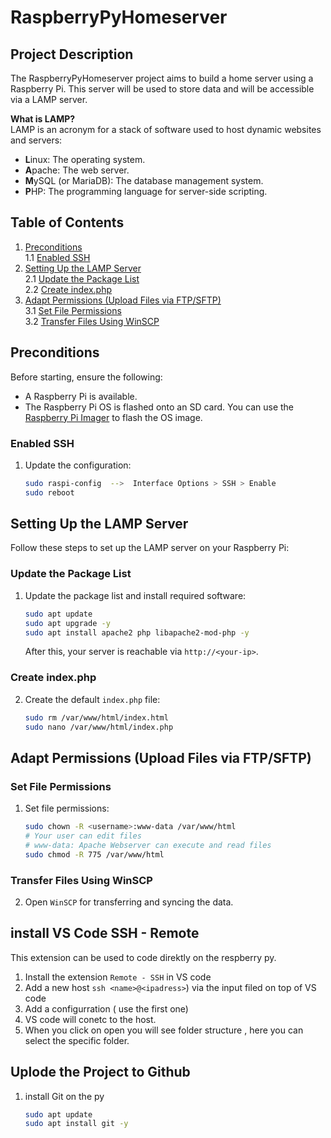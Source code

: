 # RaspberryPyHomeserver

## Project Description
The RaspberryPyHomeserver project aims to build a home server using a Raspberry Pi. This server will be used to store data and will be accessible via a LAMP server.

**What is LAMP?**  
LAMP is an acronym for a stack of software used to host dynamic websites and servers:
- **L**inux: The operating system.
- **A**pache: The web server.
- **M**ySQL (or MariaDB): The database management system.
- **P**HP: The programming language for server-side scripting.

## Table of Contents
1. [Preconditions](#preconditions)<br>
   1.1 [Enabled SSH](#enabled-ssh)<br>
2. [Setting Up the LAMP Server](#setting-up-the-lamp-server)<br>
   2.1 [Update the Package List](#update-the-package-list)<br>
   2.2 [Create index.php](#create-indexphp)<br>
3. [Adapt Permissions (Upload Files via FTP/SFTP)](#adapt-permissions-upload-files-via-ftpsftp) <br>
   3.1 [Set File Permissions](#set-file-permissions) <br>
   3.2 [Transfer Files Using WinSCP](#transfer-files-using-winscp)

## Preconditions
Before starting, ensure the following:
- A Raspberry Pi is available.
- The Raspberry Pi OS is flashed onto an SD card. You can use the [Raspberry Pi Imager](https://www.raspberrypi.com/software/) to flash the OS image.

### Enabled SSH
1. Update the configuration:

   ```bash
   sudo raspi-config  -->  Interface Options > SSH > Enable
   sudo reboot
   ```

## Setting Up the LAMP Server
Follow these steps to set up the LAMP server on your Raspberry Pi:

### Update the Package List
1. Update the package list and install required software:
   ```bash
   sudo apt update
   sudo apt upgrade -y
   sudo apt install apache2 php libapache2-mod-php -y
   ```
   After this, your server is reachable via `http://<your-ip>`.

### Create index.php
2. Create the default `index.php` file:
   ```bash
   sudo rm /var/www/html/index.html
   sudo nano /var/www/html/index.php
   ```

## Adapt Permissions (Upload Files via FTP/SFTP)

### Set File Permissions
1. Set file permissions:

   ```bash
   sudo chown -R <username>:www-data /var/www/html
   # Your user can edit files
   # www-data: Apache Webserver can execute and read files
   sudo chmod -R 775 /var/www/html
   ```

### Transfer Files Using WinSCP
2. Open `WinSCP` for transferring and syncing the data.



## install VS Code SSH - Remote

This extension can be used to code direktly on the respberry py. 

1. Install the extension ``Remote - SSH`` in VS code
2. Add a new host ``ssh <name>@<ipadress>``) via the input filed on top of VS code
3. Add a configurration ( use the first one)
4. VS code will conetc to the host.
5. When you click on open you will see folder structure , here you can select the specific folder.


## Uplode the Project to Github 

1. install Git on the py

   ```bash
   sudo apt update
   sudo apt install git -y
   ``` 